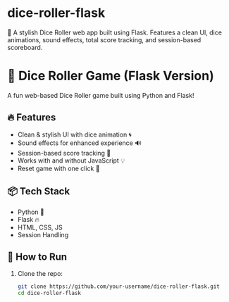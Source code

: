 # dice-roller-flask
🎲 A stylish Dice Roller web app built using Flask. Features a clean UI, dice animations, sound effects, total score tracking, and session-based scoreboard.
# 🎲 Dice Roller Game (Flask Version)

A fun web-based Dice Roller game built using Python and Flask!

## 🔥 Features

- Clean & stylish UI with dice animation 🌀
- Sound effects for enhanced experience 🔊
- Session-based score tracking 🎯
- Works with and without JavaScript 💡
- Reset game with one click 🔁

## 📦 Tech Stack

- Python 🐍
- Flask 🔥
- HTML, CSS, JS
- Session Handling

## 🚀 How to Run

1. Clone the repo:
   ```bash
   git clone https://github.com/your-username/dice-roller-flask.git
   cd dice-roller-flask

